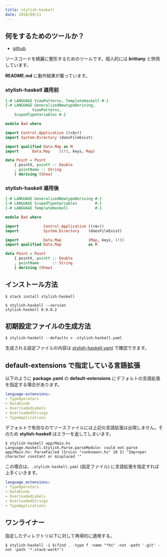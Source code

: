 ```yaml
---
title: stylish-haskell
date: 2018/09/11
---
```


## 何をするためのツールか？

- [github](https://github.com/jaspervdj/stylish-haskell)

ソースコードを綺麗に整形するためのツールです。個人的には **brittany** と併用しています。

**README.md** に動作結果が載っています。

### stylish-haskell 適用前

```haskell
{-# LANGUAGE ViewPatterns, TemplateHaskell #-}
{-# LANGUAGE GeneralizedNewtypeDeriving,
            ViewPatterns,
    ScopedTypeVariables #-}

module Bad where

import Control.Applicative ((<$>))
import System.Directory (doesFileExist)

import qualified Data.Map as M
import      Data.Map    ((!), keys, Map)

data Point = Point
    { pointX, pointY :: Double
    , pointName :: String
    } deriving (Show)
```

### stylish-haskell 適用後

```haskell
{-# LANGUAGE GeneralizedNewtypeDeriving #-}
{-# LANGUAGE ScopedTypeVariables        #-}
{-# LANGUAGE TemplateHaskell            #-}

module Bad where

import           Control.Applicative ((<$>))
import           System.Directory    (doesFileExist)

import           Data.Map            (Map, keys, (!))
import qualified Data.Map            as M

data Point = Point
    { pointX, pointY :: Double
    , pointName      :: String
    } deriving (Show)
```

## インストール方法

```shell
$ stack install stylish-haskell

$ stylish-haskell --version
stylish-haskell 0.9.0.2
```

## 初期設定ファイルの生成方法

```shell
$ stylish-haskell --defaults > .stylish-haskell.yaml
```

生成される設定ファイルの内容は [stylish-haskell.yaml](https://github.com/jaspervdj/stylish-haskell/blob/master/data/stylish-haskell.yaml) で確認できます。

## default-extensions で指定している言語拡張

以下のように **package.yaml** の **default-extensions** にデフォルトの言語拡張を指定する場合があります。

```yaml
language-extensions:
- TypeOperators
- DataKinds
- OverloadedLabels
- OverloadedStrings
- TypeApplications
```

デフォルトで有効なのでソースファイルには上記の言語拡張は出現しません。そのため **stylish-haskell** はエラーを返してしまいます。

```shell
$ stylish-haskell app/Main.hs
Language.Haskell.Stylish.Parse.parseModule: could not parse app/Main.hs: ParseFailed (SrcLoc "<unknown>.hs" 10 3) "Improper character constant or misplaced '"
```

この場合は、`.stylish-haskell.yaml` (設定ファイル) に言語拡張を指定すれば上手くいきます。

```yaml
language_extensions:
- TypeOperators
- DataKinds
- OverloadedLabels
- OverloadedStrings
- TypeApplications
```

## ワンライナー

指定したディレクトリ以下に対して再帰的に適用する。

```shell
$ stylish-haskell -i $(find . -type f -name "*hs" -not -path '.git' -not -path '*.stack-work*')
```